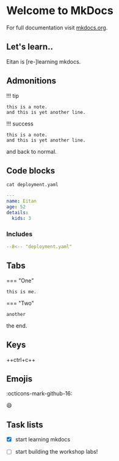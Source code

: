 # Welcome to MkDocs

For full documentation visit [mkdocs.org](https://www.mkdocs.org).

## Let's learn..

Eitan is [re-]learning mkdocs.

## Admonitions

!!! tip

    this is a note.
    and this is yet another line.

!!! success

    this is a note.
    and this is yet another line.

and back to normal.

## Code blocks

```shell linenums="1"
cat deployment.yaml
```

```yaml linenums="1" title="example yaml"
---
name: Eitan
age: 52
details:
  kids: 3
```

### Includes

```yaml title="deployment.yaml" linenums="1"
--8<-- "deployment.yaml"
```

## Tabs

=== "One"

    this is me.

=== "Two"

    another

the end.

## Keys

++ctrl+c++

## Emojis

:octicons-mark-github-16:

:smile:

## Task lists

- [x] start learning mkdocs
- [ ] start building the workshop labs!

